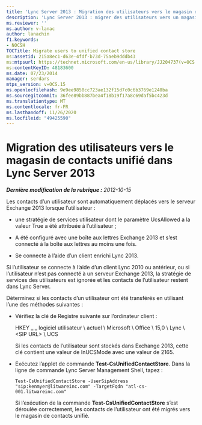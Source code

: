 ```yaml
---
title: 'Lync Server 2013 : Migration des utilisateurs vers le magasin de contacts unifié'
description: 'Lync Server 2013 : migrer des utilisateurs vers un magasin de contacts unifié.'
ms.reviewer: ''
ms.author: v-lanac
author: lanachin
f1.keywords:
- NOCSH
TOCTitle: Migrate users to unified contact store
ms:assetid: 215a8ec1-d63e-4fdf-b73d-75aeb9dddb43
ms:mtpsurl: https://technet.microsoft.com/en-us/library/JJ204737(v=OCS.15)
ms:contentKeyID: 48183600
ms.date: 07/23/2014
manager: serdars
mtps_version: v=OCS.15
ms.openlocfilehash: 9e9ee9850cc723ae132f15d7c0c6b3769e1240ba
ms.sourcegitcommit: 36fee89bb887bea4f18b19f17a8c69daf5bc423d
ms.translationtype: MT
ms.contentlocale: fr-FR
ms.lasthandoff: 11/26/2020
ms.locfileid: "49425590"
---
```

# <a name="migrate-users-to-unified-contact-store-in-lync-server-2013"></a>Migration des utilisateurs vers le magasin de contacts unifié dans Lync Server 2013

<div data-xmlns="http://www.w3.org/1999/xhtml">

<div class="topic" data-xmlns="http://www.w3.org/1999/xhtml" data-msxsl="urn:schemas-microsoft-com:xslt" data-cs="https://msdn.microsoft.com/">

<div data-asp="https://msdn2.microsoft.com/asp">



</div>

<div id="mainSection">

<div id="mainBody">

<span> </span>

_**Dernière modification de la rubrique :** 2012-10-15_

Les contacts d’un utilisateur sont automatiquement déplacés vers le serveur Exchange 2013 lorsque l’utilisateur :

  - une stratégie de services utilisateur dont le paramètre UcsAllowed a la valeur True a été attribuée à l’utilisateur ;

  - A été configuré avec une boîte aux lettres Exchange 2013 et s’est connecté à la boîte aux lettres au moins une fois.

  - Se connecte à l’aide d’un client enrichi Lync 2013.

Si l’utilisateur se connecte à l’aide d’un client Lync 2010 ou antérieur, ou si l’utilisateur n’est pas connecté à un serveur Exchange 2013, la stratégie de services des utilisateurs est ignorée et les contacts de l’utilisateur restent dans Lync Server.

Déterminez si les contacts d’un utilisateur ont été transférés en utilisant l’une des méthodes suivantes :

  - Vérifiez la clé de Registre suivante sur l’ordinateur client :
    
    HKEY \_ \_ logiciel utilisateur \\ actuel \\ Microsoft \\ Office \\ 15,0 \\ Lync \\ \<SIP URL\> \\ UCS
    
    Si les contacts de l’utilisateur sont stockés dans Exchange 2013, cette clé contient une valeur de InUCSMode avec une valeur de 2165.

  - Exécutez l’applet de commande **Test-CsUnifiedContactStore**. Dans la ligne de commande Lync Server Management Shell, tapez :
    
        Test-CsUnifiedContactStore -UserSipAddress "sip:kenmyer@litwareinc.com" -TargetFqdn "atl-cs-001.litwareinc.com"
    
    Si l’exécution de la commande **Test-CsUnifiedContactStore** s’est déroulée correctement, les contacts de l’utilisateur ont été migrés vers le magasin de contacts unifié.

</div>

<span> </span>

</div>

</div>

</div>

